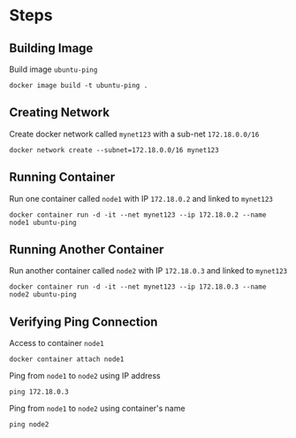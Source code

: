 # Steps

## Building Image

Build image `ubuntu-ping`

```
docker image build -t ubuntu-ping . 
```

## Creating Network

Create docker network called `mynet123` with a sub-net `172.18.0.0/16`

```
docker network create --subnet=172.18.0.0/16 mynet123
```

## Running Container

Run one container called `node1` with IP `172.18.0.2` and linked to `mynet123`

```
docker container run -d -it --net mynet123 --ip 172.18.0.2 --name node1 ubuntu-ping
```

## Running Another Container

Run another container called `node2` with IP `172.18.0.3` and linked to `mynet123`

```
docker container run -d -it --net mynet123 --ip 172.18.0.3 --name node2 ubuntu-ping
```

## Verifying Ping Connection

Access to container `node1`

```
docker container attach node1
```

Ping from `node1` to `node2` using IP address

```
ping 172.18.0.3
```

Ping from `node1` to `node2` using container's name

```
ping node2
```
